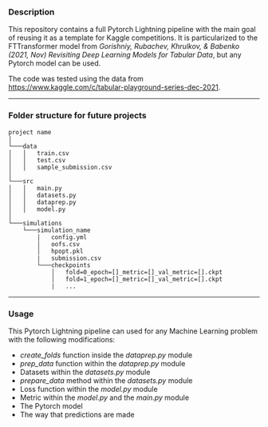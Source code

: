 ### Description

This repository contains a full Pytorch Lightning pipeline with the main goal of reusing it as a template for Kaggle competitions. It is particularized to the FTTransformer model from *Gorishniy, Rubachev, Khrulkov, & Babenko (2021, Nov) Revisiting Deep Learning Models for Tabular Data*, but any Pytorch model can be used.

The code was tested using the data from https://www.kaggle.com/c/tabular-playground-series-dec-2021.

***
### Folder structure for future projects
```
project name    
│
└───data
│   │   train.csv
│   │   test.csv
│   │   sample_submission.csv
│   
└───src
│   │   main.py
│   │   datasets.py
│   │   dataprep.py
│   │   model.py
│   
└───simulations
    └───simulation_name
        |   config.yml
        │   oofs.csv
        │   hpopt.pkl
        |   submission.csv
        └───checkpoints
            │   fold=0_epoch=[]_metric=[]_val_metric=[].ckpt
            │   fold=1_epoch=[]_metric=[]_val_metric=[].ckpt
            |   ...
```
***

### Usage

This Pytorch Lightning pipeline can used for any Machine Learning problem with the following modifications:
- *create_folds* function inside the *dataprep.py* module
- *prep_data* function within the *dataprep.py* module
- Datasets within the *datasets.py* module
- *prepare_data* method within the *datasets.py* module
- Loss function within the *model.py* module
- Metric within the *model.py* and the *main.py* module
- The Pytorch model
- The way that predictions are made

